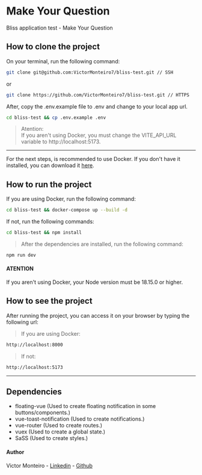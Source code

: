 # Make Your Question  

Bliss application test - Make Your Question

## How to clone the project

On your terminal, run the following command:

```bash
git clone git@github.com:VictorMonteiro7/bliss-test.git // SSH
```
or
```bash
git clone https://github.com/VictorMonteiro7/bliss-test.git // HTTPS
```
After, copy the .env.example file to .env and change to your local app url.

```bash
cd bliss-test && cp .env.example .env
```

>Atention:  
>If you aren't using Docker, you must change the VITE_API_URL variable to http://localhost:5173.
---

For the next steps, is recommended to use Docker. If you don't have it installed, you can download it [here](https://docs.docker.com/get-docker/).

## How to run the project

If you are using Docker, run the following command:

```bash
cd bliss-test && docker-compose up --build -d
```

If not, run the following commands:

```bash
cd bliss-test && npm install
```

> After the dependencies are installed, run the following command:
```bash
npm run dev
```

#### ATENTION  
If you aren't using Docker, your Node version must be 18.15.0 or higher. 

## How to see the project

After running the project, you can access it on your browser by typing the following url:

> If you are using Docker:
```bash
http://localhost:8000
```

> If not:
```bash
http://localhost:5173
```
--- 

## Dependencies
* floating-vue (Used to create floating notification in some buttons/components.)
* vue-toast-notification (Used to create notifications.)
* vue-router (Used to create routes.)
* vuex (Used to create a global state.)
* SaSS (Used to create styles.)


#### Author
Victor Monteiro - [Linkedin](https://www.linkedin.com/in/ovictormonteiro/) - [Github](https://www.github.com/VictorMonteiro7)
